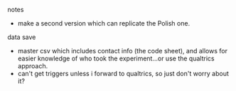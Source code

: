 notes


- make a second version which can replicate the Polish one. 


data save

- master csv which includes contact info (the code sheet), and allows for easier knowledge of who took the experiment...or use the qualtrics approach. 
- can't get triggers unless i forward to qualtrics, so just don't worry about it? 